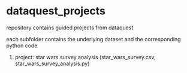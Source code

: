 # dataquest_projects

repository contains guided projects from dataquest

each subfolder contains the underlying dataset and the corresponding python code

1. project: star wars survey analysis (star_wars_survey.csv, star_wars_survey_analysis.py)
